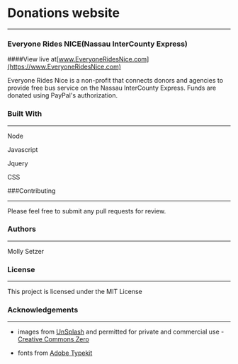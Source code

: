 
# Donations website 

___________________________________________________________________________________________________


### **Everyone Rides NICE(Nassau InterCounty Express)**

####View live at[www.EveryoneRidesNice.com](https://www.EveryoneRidesNice.com)



Everyone Rides Nice is a non-profit that connects donors and agencies to provide free bus service on the Nassau InterCounty Express. Funds are donated using PayPal's authorization. 





### Built With
__________________________________________________________________________________________________

Node

Javascript

Jquery

CSS



###Contributing
___________________________________________________________________________________________________

Please feel free to submit any pull requests for review.



### Authors
___________________________________________________________________________________________________

Molly Setzer 



### License
___________________________________________________________________________________________________

This project is licensed under the MIT License 



### Acknowledgements
___________________________________________________________________________________________________

- images from [UnSplash](https://www.unsplash.com) and permitted for private and commercial use - [Creative Commons Zero](https://unsplash.com/license)

- fonts from [Adobe Typekit](https://typekit.com)
